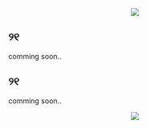 <p align="center"> <img src= https://readme-typing-svg.demolab.com?font=Pixelify+Sans&size=22&duration=2500&pause=1200&color=F7E3F0&center=true&vCenter=true&random=false&width=420&lines=hi+%E2%99%A1;my+name+is+julia;%EA%92%B0+p.s%3A+i+love+cats+%EA%92%B1+;%E0%AB%AE+-+%EF%BB%8C+%E2%80%A2+%E1%83%90 /> </p>

## ୨୧
comming soon..

## ୨୧
comming soon..

<p align="center"> <img src= https://readme-typing-svg.demolab.com?font=Pixelify+Sans&size=18&duration=3000&pause=1000&color=F7DEE7&random=false&width=435&lines=thanks+for+reading!+%CD%8F%E2%B8%9C(%EF%BD%A1%CB%83+%E1%B5%95+%CB%82+ /> </p>
